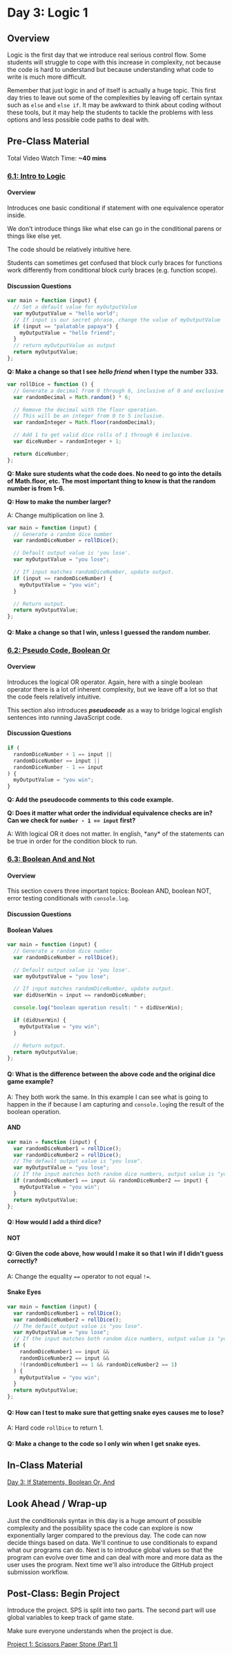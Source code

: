 # Day 3: Logic 1

## **Overview**

Logic is the first day that we introduce real serious control flow. Some students will struggle to cope with this increase in complexity, not because the code is hard to understand but because understanding what code to write is much more difficult.

Remember that just logic in and of itself is actually a huge topic. This first day tries to leave out some of the complexities by leaving off certain syntax such as `else` and `else if`. It may be awkward to think about coding without these tools, but it may help the students to tackle the problems with less options and less possible code paths to deal with.

## Pre-Class Material

Total Video Watch Time: **\~40 mins**

### [6.1: Intro to Logic](../6-conditional-logic/6.1-intro-to-logic.md)

#### Overview

Introduces one basic conditional if statement with one equivalence operator inside.

We don't introduce things like what else can go in the conditional parens or things like else yet.

The code should be relatively intuitive here.

Students can sometimes get confused that block curly braces for functions work differently from conditional block curly braces (e.g. function scope).

#### Discussion Questions

```javascript
var main = function (input) {
  // Set a default value for myOutputValue
  var myOutputValue = "hello world";
  // If input is our secret phrase, change the value of myOutputValue
  if (input == "palatable papaya") {
    myOutputValue = "hello friend";
  }
  // return myOutputValue as output
  return myOutputValue;
};
```

**Q: Make a change so that I see** _**hello friend**_ **when I type the number 333.**

```javascript
var rollDice = function () {
  // Generate a decimal from 0 through 6, inclusive of 0 and exclusive of 6.
  var randomDecimal = Math.random() * 6;

  // Remove the decimal with the floor operation.
  // This will be an integer from 0 to 5 inclusive.
  var randomInteger = Math.floor(randomDecimal);

  // Add 1 to get valid dice rolls of 1 through 6 inclusive.
  var diceNumber = randomInteger + 1;

  return diceNumber;
};
```

**Q: Make sure students what the code does. No need to go into the details of Math.floor, etc. The most important thing to know is that the random number is from 1-6.**

**Q: How to make the number larger?**

A: Change multiplication on line 3.

```javascript
var main = function (input) {
  // Generate a random dice number
  var randomDiceNumber = rollDice();

  // Default output value is 'you lose'.
  var myOutputValue = "you lose";

  // If input matches randomDiceNumber, update output.
  if (input == randomDiceNumber) {
    myOutputValue = "you win";
  }

  // Return output.
  return myOutputValue;
};
```

#### Q: Make a change so that I win, unless I guessed the random number.

### [6.2: Pseudo Code, Boolean Or](../6-conditional-logic/6.2-pseudo-code-boolean-or.md)

#### Overview

Introduces the logical OR operator. Again, here with a single boolean operator there is a lot of inherent complexity, but we leave off a lot so that the code feels relatively intuitive.

This section also introduces _**pseudocode**_ as a way to bridge logical english sentences into running JavaScript code.

#### Discussion Questions

```javascript
if (
  randomDiceNumber + 1 == input ||
  randomDiceNumber == input ||
  randomDiceNumber - 1 == input
) {
  myOutputValue = "you win";
}
```

**Q: Add the pseudocode comments to this code example.**

**Q: Does it matter what order the individual equivalence checks are in? Can we check for `number - 1 == input` first?**

A: With logical OR it does not matter. In english, \*any\* of the statements can be true in order for the condition block to run.

### [6.3: Boolean And and Not](../6-conditional-logic/6.3-boolean-and-not.md)

#### Overview

This section covers three important topics: Boolean AND, boolean NOT, error testing conditionals with `console.log`.

#### Discussion Questions

#### Boolean Values

```javascript
var main = function (input) {
  // Generate a random dice number
  var randomDiceNumber = rollDice();

  // Default output value is 'you lose'.
  var myOutputValue = "you lose";

  // If input matches randomDiceNumber, update output.
  var didUserWin = input == randomDiceNumber;

  console.log("boolean operation result: " + didUserWin);

  if (didUserWin) {
    myOutputValue = "you win";
  }

  // Return output.
  return myOutputValue;
};
```

#### Q: What is the difference between the above code and the original dice game example?

A: They both work the same. In this example I can see what is going to happen in the if because I am capturing and `console.log`ing the result of the boolean operation.

#### AND

```javascript
var main = function (input) {
  var randomDiceNumber1 = rollDice();
  var randomDiceNumber2 = rollDice();
  // The default output value is "you lose".
  var myOutputValue = "you lose";
  // If the input matches both random dice numbers, output value is "you win".
  if (randomDiceNumber1 == input && randomDiceNumber2 == input) {
    myOutputValue = "you win";
  }
  return myOutputValue;
};
```

#### Q: How would I add a third dice?

#### NOT

#### Q: Given the code above, how would I make it so that I win if I didn't guess correctly?

A: Change the equality `==` operator to not equal `!=`.

#### Snake Eyes

```javascript
var main = function (input) {
  var randomDiceNumber1 = rollDice();
  var randomDiceNumber2 = rollDice();
  // The default output value is "you lose".
  var myOutputValue = "you lose";
  // If the input matches both random dice numbers, output value is "you win".
  if (
    randomDiceNumber1 == input &&
    randomDiceNumber2 == input &&
    !(randomDiceNumber1 == 1 && randomDiceNumber2 == 1)
  ) {
    myOutputValue = "you win";
  }
  return myOutputValue;
};
```

#### Q: How can I test to make sure that getting snake eyes causes me to lose?

A: Hard code `rollDice` to return 1.

#### Q: Make a change to the code so I only win when I get snake eyes.

## In-Class Material

[Day 3: If Statements, Boolean Or, And](../in-class-exercises/day-3-if-statements-boolean-or.md)

## Look Ahead / Wrap-up

Just the conditionals syntax in this day is a huge amount of possible complexity and the possibility space the code can explore is now exponentially larger compared to the previous day. The code can now decide things based on data. We'll continue to use conditionals to expand what our programs can do. Next is to introduce global values so that the program can evolve over time and can deal with more and more data as the user uses the program. Next time we'll also introduce the GItHub project submission workflow.

## Post-Class: Begin Project

Introduce the project. SPS is split into two parts. The second part will use global variables to keep track of game state.

Make sure everyone understands when the project is due.

[Project 1: Scissors Paper Stone (Part 1)](../projects/project-1-scissors-paper-stone/project-1-scissors-paper-stone-part-1.md)

